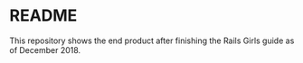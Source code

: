 # README

This repository shows the end product after finishing the Rails Girls guide as of December 2018.
